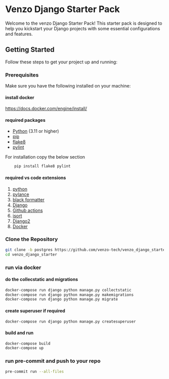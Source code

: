 # Venzo Django Starter Pack

Welcome to the venzo Django Starter Pack! This starter pack is designed to help you kickstart your Django projects with some essential configurations and features.

## Getting Started

Follow these steps to get your project up and running:

### Prerequisites

Make sure you have the following installed on your machine:


#### install docker 

https://docs.docker.com/engine/install/



#### required packages
- [Python](https://www.python.org/downloads/) (3.11 or higher)
- [pip](https://pip.pypa.io/en/stable/installation/)
- [flake8](https://pypi.org/project/flake8/)
- [pylint](https://pypi.org/project/pylint/)

For installation copy the below section 

```bash
    pip install flake8 pylint
```

#### required vs code extensions

1. [python](https://marketplace.visualstudio.com/items?itemName=ms-python.python)
2. [pylance](https://marketplace.visualstudio.com/items?itemName=ms-python.vscode-pylance)
3. [black formatter](https://marketplace.visualstudio.com/items?itemName=ms-python.black-formatter)
4. [Django](https://marketplace.visualstudio.com/items?itemName=batisteo.vscode-django)
5. [Github actions](https://marketplace.visualstudio.com/items?itemName=GitHub.vscode-github-actions)
6. [isort](https://marketplace.visualstudio.com/items?itemName=ms-python.isort)
7. [Django2](https://marketplace.visualstudio.com/items?itemName=bigonesystems.django)
8. [Docker](https://marketplace.visualstudio.com/items?itemName=ms-azuretools.vscode-docker)


### Clone the Repository
```bash
git clone -b postgres https://github.com/venzo-tech/venzo_django_starter.git
cd venzo_django_starter
```

### run via docker 

#### do the collecstatic and migrations
```bash
docker-compose run django python manage.py collectstatic
docker-compose run django python manage.py makemigrations
docker-compose run django python manage.py migrate
```


#### create superuser if required

```bash
docker-compose run django python manage.py createsuperuser
```

#### build and run
```bash
docker-compose build
docker-compose up
```


### run pre-commit and push to your repo 

```bash
pre-commit run --all-files
```
